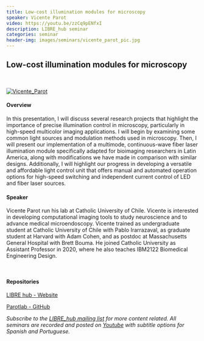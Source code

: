 ```yaml
---
title: Low-cost illumination modules for microscopy
speaker: Vicente Parot
video: https://youtu.be/zzCq9pENfxI
description: LIBRE_hub seminar
categories: seminar
header-img: images/seminars/vicente_parot_pic.jpg
---
```


## Low-cost illumination modules for microscopy

<br>

[![Vicente_Parot](http://img.youtube.com/vi/zzCq9pENfxI/0.jpg)](https://youtu.be/zzCq9pENfxI)

#### Overview
In this presentation, I will discuss several research projects that highlight the importance of precise illumination control in microscopy, particularly in high-speed multicolor imaging applications. I will begin by examining some common light sources and modulation methods used in microscopy. Then, I will present our implementation of a multimode, continuous-wave fiber laser illumination module specifically adapted for bioimaging researchers in Latin America, along with modifications we have made in comparison with similar designs. Additionally, I will highlight our progress in developing a versatile and affordable light control unit that offers manual and automated operation options for high-speed switching and independent current control of LED and fiber laser sources. 

#### Speaker
Vicente Parot run his lab at Catholic University of Chile. Vicente is interested in developing computational imaging tools to study neuroscience and to advance medical microendoscopy. Vicente trained as undergraduate student at Catholic University of Chile with Pablo Irarrazaval, as graduate student at Harvard with Adam Cohen, and as postdoc at Massachusetts General Hospital with Brett Bouma. He joined Catholic University as Assistant Professor in 2020, where he also teaches IBM2122 Biomedical Engineering Design.

‌
#### Repositories
[LIBRE hub - Website](https://librehub.github.io/)

[Parotlab - GitHub](https://parotlab.github.io/en/)
<br>

*Subscribe to the [LIBRE_hub mailing list](https://mailchi.mp/2efa11be3d6b/libre_hub) for more content related. All seminars are recorded and posted on [Youtube](https://www.youtube.com/channel/UCKaffupDA8KKrDE0rd668Xw) with subtitle options for Spanish and Portuguese.*
